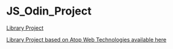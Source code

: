 # JS_Odin_Project
 
<a href= "https://cintiabsza.github.io/JS_Odin_Project/library/library_v2.html">  Library Project

Library Project based on Atop Web Technologies <a href= "https://www.youtube.com/watch?v=wstJSgYt3ro&list=PLycH2L2POIr_lT_h4JYPENhIEgkysCz5p&index=29&t=10s"> available here

